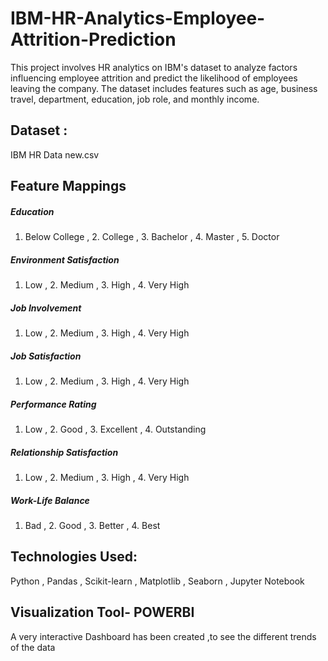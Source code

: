 # IBM-HR-Analytics-Employee-Attrition-Prediction
This project involves HR analytics on IBM's dataset to analyze factors influencing employee attrition and predict the likelihood of employees leaving the company. The dataset includes features such as age, business travel, department, education, job role, and monthly income.

## Dataset :
IBM HR Data new.csv
## Feature Mappings

##### Education
1. Below College , 2. College , 3. Bachelor , 4. Master , 5. Doctor

##### Environment Satisfaction
1. Low , 2. Medium , 3. High , 4. Very High

##### Job Involvement
1. Low , 2. Medium , 3. High , 4. Very High

##### Job Satisfaction
1. Low , 2. Medium , 3. High , 4. Very High

##### Performance Rating
1. Low , 2. Good , 3. Excellent , 4. Outstanding

##### Relationship Satisfaction
1. Low , 2. Medium , 3. High , 4. Very High

##### Work-Life Balance
1. Bad , 2. Good , 3. Better , 4. Best

## Technologies Used:
Python , Pandas , Scikit-learn , Matplotlib , Seaborn , Jupyter Notebook
##  Visualization Tool- POWERBI
A very interactive Dashboard has been created ,to see the different trends of the data
